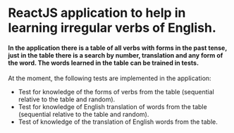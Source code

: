 # ReactJS application to help in learning irregular verbs of English. 

#### In the application there is a table of all verbs with forms in the past tense, just in the table there is a search by number, translation and any form of the word. The words learned in the table can be trained in tests.
 
At the moment, the following tests are implemented in the application:
- Test for knowledge of the forms of verbs from the table 
(sequential relative to the table and random).
- Test for knowledge of English translation of words from the table 
(sequential relative to the table and random).
- Test of knowledge of the translation of English words from the table.

